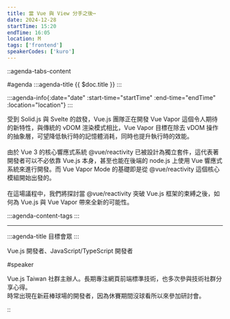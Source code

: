 ```yaml
---
title: 當 Vue 與 View 分手之後⋯
date: 2024-12-28
startTime: 15:20
endTime: 16:05
location: M
tags: ['frontend']
speakerCodes: ['kuro']
---
```


::agenda-tabs-content
<!--議程資訊-->
#agenda
:::agenda-title
{{ $doc.title }}
:::

:::agenda-info{:date="date" :start-time="startTime" :end-time="endTime" :location="location"}
:::

<!--議程資訊(內容)-->
受到 Solid.js 與 Svelte 的啟發，Vue.js 團隊正在開發 Vue Vapor 這個令人期待的新特性，與傳統的 vDOM 渲染模式相比，Vue Vapor 目標在除去 vDOM 操作的抽象層，可望降低執行時的記憶體消耗，同時也提升執行時的效能。
<br><br>
由於 Vue 3 的核心響應式系統 @vue/reactivity 已被設計為獨立套件，這代表著開發者可以不必依靠 Vue.js 本身，甚至也能在後端的 node.js 上使用 Vue 響應式系統來進行開發。而 Vue Vapor Mode 的基礎即是從 @vue/reactivity 這個核心模組開始出發的。
<br><br>
在這場議程中，我們將探討當 @vue/reactivity 突破 Vue.js 框架的束縛之後，如何為 Vue.js 與 Vue Vapor 帶來全新的可能性。

:::agenda-content-tags
:::

---

:::agenda-title
目標會眾
:::

<!--目標會眾(內容)-->
Vue.js 開發者、JavaScript/TypeScript 開發者

<!--講者介紹-->
#speaker
<!--講者介紹(內容)-->
Vue.js Taiwan 社群主辦人。長期專注網頁前端標準技術，也多次參與技術社群分享心得。<br>
時常出現在新莊棒球場的開發者，因為休賽期間沒球看所以來參加研討會。

::
